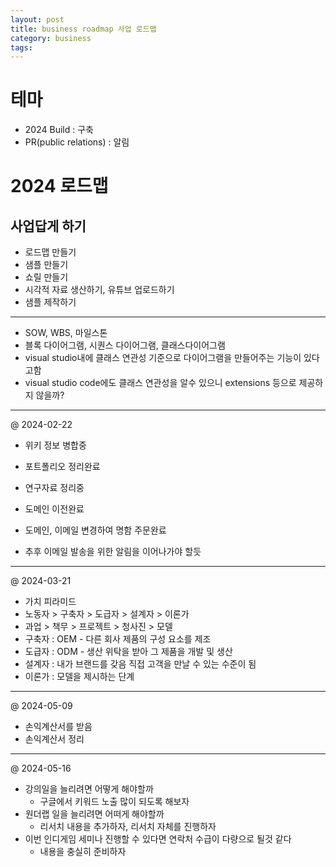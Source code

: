 ```yaml
---
layout: post
title: business roadmap 사업 로드맵
category: business
tags: 
---
```


# 테마
* 2024 Build : 구축
* PR(public relations) : 알림

# 2024 로드맵
## 사업답게 하기
* 로드맵 만들기
* 샘플 만들기
* 쇼릴 만들기
* 시각적 자료 생산하기, 유튜브 업로드하기
* 샘플 제작하기

---

* SOW, WBS, 마일스톤
* 블록 다이어그램, 시퀀스 다이어그램, 클래스다이어그램
* visual studio내에 클래스 연관성 기준으로 다이어그램을 만들어주는 기능이 있다고함
* visual studio code에도 클래스 연관성을 알수 있으니 extensions 등으로 제공하지 않을까?

---

@ 2024-02-22

* 위키 정보 병합중
* 포트폴리오 정리완료
* 연구자료 정리중
* 도메인 이전완료
* 도메인, 이메일 변경하여 명함 주문완료

* 추후 이메일 발송을 위한 알림을 이어나가야 할듯

---

@ 2024-03-21

* 가치 피라미드
* 노동자 > 구축자 > 도급자 > 설계자 > 이론가
* 과업 > 책무 > 프로젝트 > 청사진 > 모델
* 구축자 : OEM - 다른 회사 제품의 구성 요소를 제조
* 도급자 : ODM - 생산 위탁을 받아 그 제품을 개발 및 생산
* 설계자 : 내가 브랜드를 갖음 직접 고객을 만날 수 있는 수준이 됨
* 이론가 : 모델을 제시하는 단계

---

@ 2024-05-09

* 손익계산서를 받음
* 손익계산서 정리

---

@ 2024-05-16
* 강의일을 늘리려면 어떻게 해야할까
  * 구글에서 키워드 노출 많이 되도록 해보자
* 원더랩 일을 늘리려면 어떠게 해야할까
  * 리서치 내용을 추가하자, 리서치 자체를 진행하자
* 이번 인디게임 세미나 진행할 수 있다면 연락처 수급이 다량으로 될것 같다
  * 내용을 충실히 준비하자